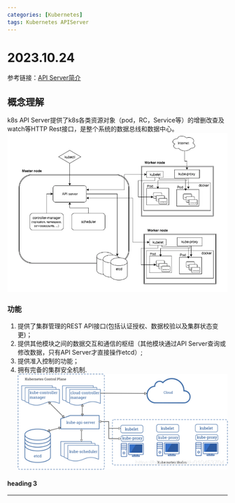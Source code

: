 ```yaml
---
categories: [Kubernetes]
tags: Kubernetes APIServer
---
```

# 2023.10.24
参考链接：[API Server简介](https://blog.csdn.net/u010453704/article/details/110701789)
## 概念理解
k8s API Server提供了k8s各类资源对象（pod，RC，Service等）的增删改查及watch等HTTP Rest接口，是整个系统的数据总线和数据中心。
![](2023-10-24-17-21-50.png)
### 功能
1. 提供了集群管理的REST API接口(包括认证授权、数据校验以及集群状态变更)；
2. 提供其他模块之间的数据交互和通信的枢纽（其他模块通过API Server查询或修改数据，只有API Server才直接操作etcd）;
3. 提供准入控制的功能；
4. 拥有完备的集群安全机制.
![](2023-10-24-17-38-55.png)
#### heading 3
***